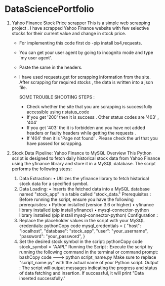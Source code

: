# DataSciencePortfolio
1. Yahoo Finance Stock Price scrapper
   This is a simple web scrapping project . I have scrapped Yahoo Finance website with few selective stocks for their current value and change in stock price.
   - For implementing this code first do -pip install bs4,requests.
   - You can get your user agent by going to incognito mode and type 'my user agent'.
   - Paste the same in the headers.
   - I have used requests.get for scrapping information from the site.
     After scrapping for required stocks , the data is written into a json file.

     SOME TROUBLE SHOOTING STEPS :
     - Check whether the site that you are scrapping is successfully accessible using r.status_code
     - If you get '200' then it is success . Other status codes are '403' , '404'
     - If you get '403' the it is forbidden and you have not added headers or faulty headers while getting the requests .
     - If '404' then it is 'Page not found' . Please check the url that you have passed for scrapping.

2. Stock Data Pipeline: Yahoo Finance to MySQL                                                                                                                                Overview
This Python script is designed to fetch daily historical stock data from Yahoo Finance using the yfinance library and store it in a MySQL database. The script performs the following steps:
     1.	Data Extraction: 
          •	Utilizes the yfinance library to fetch historical stock data for a specified symbol.
     2.	Data Loading:
          •	Inserts the fetched data into a MySQL database named "stock_app" in a table called "stock_data."
Prerequisites :
Before running the script, ensure you have the following prerequisites:
•	Python installed (version 3.6 or higher)
•	yfinance library installed (pip install yfinance)
•	mysql-connector-python library installed (pip install mysql-connector-python)
Configuration :
    1.	Replace the placeholder values in the script with your MySQL credentials:
         pythonCopy code
         mysql_credentials = { "host": "localhost", "database": "stock_app", "user": "your_username", "password": "your_password", } 
    2.	Set the desired stock symbol in the script:
         pythonCopy code
         stock_symbol = "AAPL" 
Running the Script :
Execute the script by running the following command in the terminal or command prompt:
bashCopy code --->      python script_name.py 
Make sure to replace "script_name.py" with the actual name of your Python script.
Output :
The script will output messages indicating the progress and status of data fetching and insertion. If successful, it will print
 "Data inserted successfully."


    
